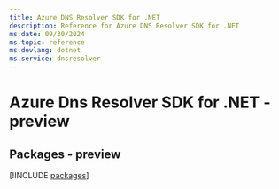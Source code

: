 ```yaml
---
title: Azure DNS Resolver SDK for .NET
description: Reference for Azure DNS Resolver SDK for .NET
ms.date: 09/30/2024
ms.topic: reference
ms.devlang: dotnet
ms.service: dnsresolver
---
```

# Azure Dns Resolver SDK for .NET - preview
## Packages - preview
[!INCLUDE [packages](dns-resolver-index.md)]